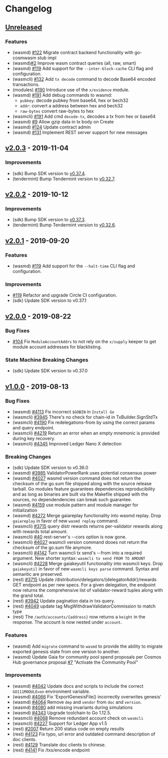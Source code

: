 <!--
Guiding Principles:

Changelogs are for humans, not machines.
There should be an entry for every single version.
The same types of changes should be grouped.
Versions and sections should be linkable.
The latest version comes first.
The release date of each version is displayed.
Mention whether you follow Semantic Versioning.

Usage:

Change log entries are to be added to the Unreleased section under the
appropriate stanza (see below). Each entry should ideally include a tag and
the Github issue reference in the following format:

* (<tag>) \#<issue-number> message

The issue numbers will later be link-ified during the release process so you do
not have to worry about including a link manually, but you can if you wish.

Types of changes (Stanzas):

"Features" for new features.
"Improvements" for changes in existing functionality.
"Deprecated" for soon-to-be removed features.
"Bug Fixes" for any bug fixes.
"Client Breaking" for breaking CLI commands and REST routes.
"State Machine Breaking" for breaking the AppState

Ref: https://keepachangelog.com/en/1.0.0/
-->

# Changelog

## [Unreleased]

### Features
* (wasmd) [\#122](https://github.com/CosmWasm/wasmd/pull/122]) Migrate contract backend functionality with go-cosmwasm stub impl
* (wasmd)[\#2](https://github.com/cosmwasm/wasmd/pull/22)  Improve wasm contract queries (all, raw, smart)
* (wasmd) [\#119](https://github.com/cosmwasm/wasmd/pull/119) Add support for the `--inter-block-cache` CLI
flag and configuration.
* (wasmcli) [\#132](https://github.com/cosmwasm/wasmd/pull/132) Add `tx decode` command to decode
Base64 encoded transactions.
* (modules) [\#190](https://github.com/cosmwasm/wasmd/pull/190) Introduce use of the `x/evidence` module.
* (wasmd) [\#191](https://github.com/cosmwasm/wasmd/pull/191) Add debug commands to wasmd: 
    - `pubkey`: decode pubkey from base64, hex or bech32
    - `addr`: convert a address between hex and bech32
    - `raw-bytes` convert raw-bytes to hex
* (wasmcli) [\#191](https://github.com/cosmwasm/wasmd/pull/191) Add cmd `decode-tx`, decodes a tx from hex or base64
* (wasmd) [\#9](https://github.com/cosmwasm/wasmd/pull/9) Allow gzip data in tx body on Create 
* (wasmd) [\#124](https://github.com/CosmWasm/wasmd/pull/124) Update contract admin
* (wasmd) [\#131](https://github.com/CosmWasm/wasmd/pull/131) Implement REST server support for new messages

## [v2.0.3] - 2019-11-04

### Improvements

* (sdk) Bump SDK version to [v0.37.4](https://github.com/cosmos/cosmos-sdk/releases/tag/v0.37.4).
* (tendermint) Bump Tendermint version to [v0.32.7](https://github.com/tendermint/tendermint/releases/tag/v0.32.7).

## [v2.0.2] - 2019-10-12

### Improvements

* (sdk) Bump SDK version to [v0.37.3](https://github.com/cosmos/cosmos-sdk/releases/tag/v0.37.3).
* (tendermint) Bump Tendermint version to [v0.32.6](https://github.com/tendermint/tendermint/releases/tag/v0.32.6).

## [v2.0.1] - 2019-09-20

### Features

* (wasmd) [\#119](https://github.com/cosmwasm/wasmd/pull/119) Add support for the `--halt-time` CLI flag and configuration.

### Improvements

* [\#119](https://github.com/cosmwasm/wasmd/pull/119) Refactor and upgrade Circle CI
configuration.
* (sdk) Update SDK version to v0.37.1

## [v2.0.0] - 2019-08-22

### Bug Fixes

* [\#104](https://github.com/cosmwasm/wasmd/issues/104) Fix `ModuleAccountAddrs` to
not rely on the `x/supply` keeper to get module account addresses for blacklisting.

### State Machine Breaking Changes

* (sdk) Update SDK version to v0.37.0

## [v1.0.0] - 2019-08-13

### Bug Fixes

* (wasmd) [\#4113](https://github.com/cosmos/cosmos-sdk/issues/4113) Fix incorrect `$GOBIN` in `Install Go`
* (wasmcli) [\#3945](https://github.com/cosmos/cosmos-sdk/issues/3945) There's no check for chain-id in TxBuilder.SignStdTx
* (wasmcli) [\#4190](https://github.com/cosmos/cosmos-sdk/issues/4190) Fix redelegations-from by using the correct params and query endpoint.
* (wasmcli) [\#4219](https://github.com/cosmos/cosmos-sdk/issues/4219) Return an error when an empty mnemonic is provided during key recovery.
* (wasmcli) [\#4345](https://github.com/cosmos/cosmos-sdk/issues/4345) Improved Ledger Nano X detection

### Breaking Changes

* (sdk) Update SDK version to v0.36.0
* (wasmd) [\#3985](https://github.com/cosmos/cosmos-sdk/issues/3985) ValidatorPowerRank uses potential consensus power
* (wasmd) [\#4027](https://github.com/cosmos/cosmos-sdk/issues/4027) wasmd version command does not return the checksum of the go.sum file shipped along with the source release tarball.
  Go modules feature guarantees dependencies reproducibility and as long as binaries are built via the Makefile shipped with the sources, no dependendencies can break such guarantee.
* (wasmd) [\#4159](https://github.com/cosmos/cosmos-sdk/issues/4159) use module pattern and module manager for initialization
* (wasmd) [\#4272](https://github.com/cosmos/cosmos-sdk/issues/4272) Merge gaiareplay functionality into wasmd replay.
  Drop `gaiareplay` in favor of new `wasmd replay` command.
* (wasmcli) [\#3715](https://github.com/cosmos/cosmos-sdk/issues/3715) query distr rewards returns per-validator
  rewards along with rewards total amount.
* (wasmcli) [\#40](https://github.com/cosmos/cosmos-sdk/issues/40) rest-server's --cors option is now gone.
* (wasmcli) [\#4027](https://github.com/cosmos/cosmos-sdk/issues/4027) wasmcli version command dooes not return the checksum of the go.sum file anymore.
* (wasmcli) [\#4142](https://github.com/cosmos/cosmos-sdk/issues/4142) Turn wasmcli tx send's --from into a required argument.
  New shorter syntax: `wasmcli tx send FROM TO AMOUNT`
* (wasmcli) [\#4228](https://github.com/cosmos/cosmos-sdk/issues/4228) Merge gaiakeyutil functionality into wasmcli keys.
  Drop `gaiakeyutil` in favor of new `wasmcli keys parse` command. Syntax and semantic are preserved.
* (rest) [\#3715](https://github.com/cosmos/cosmos-sdk/issues/3715) Update /distribution/delegators/{delegatorAddr}/rewards GET endpoint
  as per new specs. For a given delegation, the endpoint now returns the
  comprehensive list of validator-reward tuples along with the grand total.
* (rest) [\#3942](https://github.com/cosmos/cosmos-sdk/issues/3942) Update pagination data in txs query.
* (rest) [\#4049](https://github.com/cosmos/cosmos-sdk/issues/4049) update tag MsgWithdrawValidatorCommission to match type
* (rest) The `/auth/accounts/{address}` now returns a `height` in the response. The
  account is now nested under `account`.

### Features

* (wasmd) Add `migrate` command to `wasmd` to provide the ability to migrate exported
  genesis state from one version to another.
* (wasmd) Update Gaia for community pool spend proposals per Cosmos Hub governance proposal [\#7](https://github.com/cosmos/cosmos-sdk/issues/7) "Activate the Community Pool"

### Improvements

* (wasmd) [\#4042](https://github.com/cosmos/cosmos-sdk/issues/4042) Update docs and scripts to include the correct `GO111MODULE=on` environment variable.
* (wasmd) [\#4066](https://github.com/cosmos/cosmos-sdk/issues/4066) Fix 'ExportGenesisFile() incorrectly overwrites genesis'
* (wasmd) [\#4064](https://github.com/cosmos/cosmos-sdk/issues/4064) Remove `dep` and `vendor` from `doc` and `version`.
* (wasmd) [\#4080](https://github.com/cosmos/cosmos-sdk/issues/4080) add missing invariants during simulations
* (wasmd) [\#4343](https://github.com/cosmos/cosmos-sdk/issues/4343) Upgrade toolchain to Go 1.12.5.
* (wasmcli) [\#4068](https://github.com/cosmos/cosmos-sdk/issues/4068) Remove redundant account check on `wasmcli`
* (wasmcli) [\#4227](https://github.com/cosmos/cosmos-sdk/issues/4227) Support for Ledger App v1.5
* (rest) [\#2007](https://github.com/cosmos/cosmos-sdk/issues/2007) Return 200 status code on empty results
* (rest) [\#4123](https://github.com/cosmos/cosmos-sdk/issues/4123) Fix typo, url error and outdated command description of doc clients.
* (rest) [\#4129](https://github.com/cosmos/cosmos-sdk/issues/4129) Translate doc clients to chinese.
* (rest) [\#4141](https://github.com/cosmos/cosmos-sdk/issues/4141) Fix /txs/encode endpoint

<!-- Release links -->

[Unreleased]: https://github.com/cosmwasm/wasmd/compare/v2.0.3...HEAD
[v2.0.3]: https://github.com/cosmwasm/wasmd/releases/tag/v2.0.3
[v2.0.2]: https://github.com/cosmwasm/wasmd/releases/tag/v2.0.2
[v2.0.1]: https://github.com/cosmwasm/wasmd/releases/tag/v2.0.1
[v2.0.0]: https://github.com/cosmwasm/wasmd/releases/tag/v2.0.0
[v1.0.0]: https://github.com/cosmwasm/wasmd/releases/tag/v1.0.0
